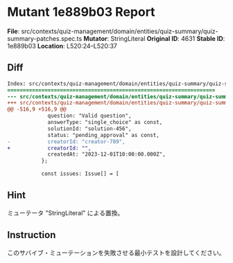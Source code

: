 # Mutant 1e889b03 Report

**File**: src/contexts/quiz-management/domain/entities/quiz-summary/quiz-summary-patches.spec.ts
**Mutator**: StringLiteral
**Original ID**: 4631
**Stable ID**: 1e889b03
**Location**: L520:24–L520:37

## Diff

```diff
Index: src/contexts/quiz-management/domain/entities/quiz-summary/quiz-summary-patches.spec.ts
===================================================================
--- src/contexts/quiz-management/domain/entities/quiz-summary/quiz-summary-patches.spec.ts	original
+++ src/contexts/quiz-management/domain/entities/quiz-summary/quiz-summary-patches.spec.ts	mutated #4631
@@ -516,9 +516,9 @@
             question: "Valid question",
             answerType: "single_choice" as const,
             solutionId: "solution-456",
             status: "pending_approval" as const,
-            creatorId: "creator-789",
+            creatorId: "",
             createdAt: "2023-12-01T10:00:00.000Z",
           };
 
           const issues: Issue[] = [
```

## Hint

ミューテータ "StringLiteral" による置換。

## Instruction

このサバイブ・ミューテーションを失敗させる最小テストを設計してください。
